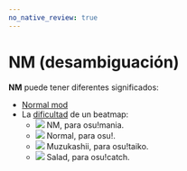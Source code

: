 ```yaml
---
no_native_review: true
---
```


# NM (desambiguación)

**NM** puede tener diferentes significados:

- [Normal mod](/wiki/Modding/Normal_mod)
- La [dificultad](/wiki/Beatmap/Difficulty) de un beatmap:
  - ![](/wiki/shared/diff/normal-m.png) NM, para osu!mania.
  - ![](/wiki/shared/diff/normal-o.png) Normal, para osu!.
  - ![](/wiki/shared/diff/normal-t.png) Muzukashii, para osu!taiko.
  - ![](/wiki/shared/diff/normal-c.png) Salad, para osu!catch.
